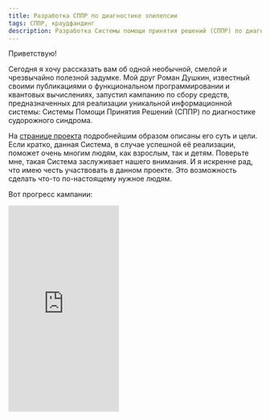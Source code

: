 ```yaml
---
title: Разработка СППР по диагностике эпилепсии
tags: СППР, краудфандинг
description: Разработка Системы помощи принятия решений (СППР) по диагностике судорожного синдрома.
---
```


Приветствую!

Сегодня я хочу рассказать вам об одной необычной, смелой и чрезвычайно полезной задумке. Мой друг Роман Душкин, известный своими публикациями о функциональном программировании и квантовых вычислениях, запустил кампанию по сбору средств, предназначенных для реализации уникальной информационной системы: Системы Помощи Принятия Решений (СППР) по диагностике судорожного синдрома.

На [странице проекта](https://boomstarter.ru/projects/93363/35311) подробнейшим образом описаны его суть и цели. Если кратко, данная Система, в случае успешной её реализации, поможет очень многим людям, как взрослым, так и детям. Поверьте мне, такая Система заслуживает нашего внимания. И я искренне рад, что имею честь участвовать в данном проекте. Это возможность сделать что-то по-настоящему нужное людям.

Вот прогресс кампании:

<iframe frameborder="0" height="410px" src="https://boomstarter.ru/projects/93363/razrabotka_sppr_po_diagnostike_epilepsii/widget/card.html" width="220px"></iframe>


